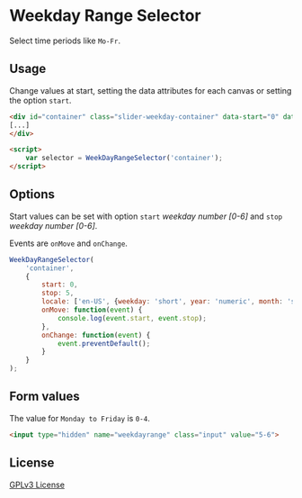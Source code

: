 # Weekday Range Selector

Select time periods like `Mo-Fr`.

## Usage

Change values at start, setting the data attributes for each canvas or setting the option `start`.

```html
<div id="container" class="slider-weekday-container" data-start="0" data-stop="4">
[...]
</div>

<script>
    var selector = WeekDayRangeSelector('container');
</script>
```

## Options

Start values can be set with option `start` _weekday number [0-6]_ and `stop` _weekday number [0-6]_.

Events are `onMove` and `onChange`.

```javascript
WeekDayRangeSelector(
    'container',
    {
        start: 0,
        stop: 5,
        locale: ['en-US', {weekday: 'short', year: 'numeric', month: 'short', day: 'numeric'}],
        onMove: function(event) {
            console.log(event.start, event.stop);
        },
        onChange: function(event) {
            event.preventDefault();
        }
    }
);
```

## Form values

The value for `Monday to Friday` is `0-4`.

```html
<input type="hidden" name="weekdayrange" class="input" value="5-6">
```

## License

[GPLv3 License](https://www.gnu.org/licenses/gpl-3.0.en.html)

